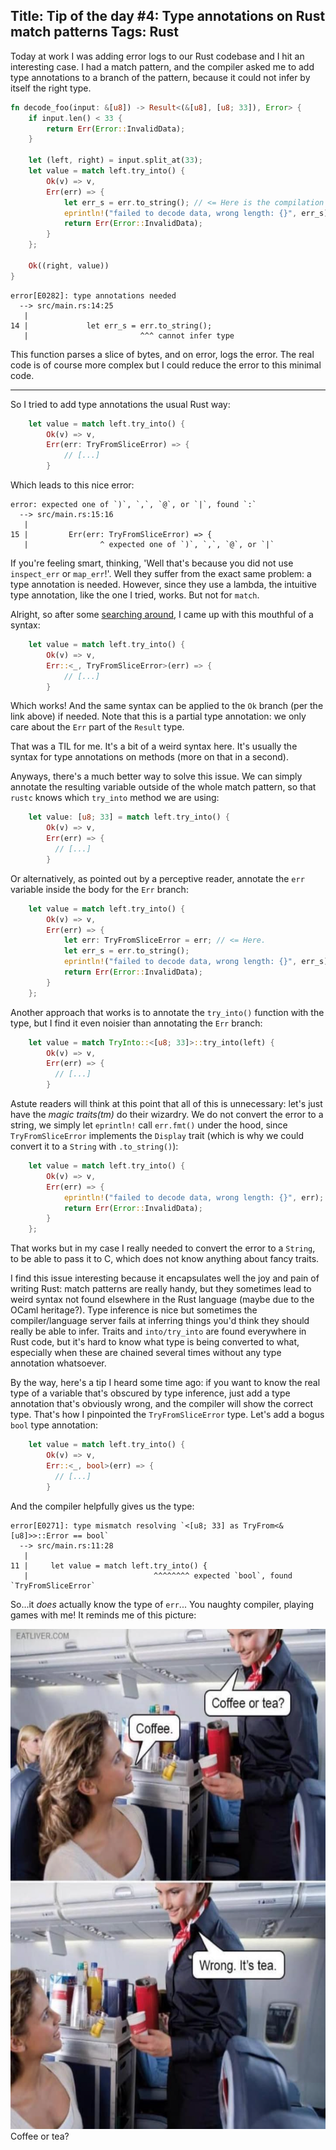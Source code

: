 Title: Tip of the day #4: Type annotations on Rust match patterns
Tags: Rust
---

Today at work I was adding error logs to our Rust codebase and I hit an interesting case. I had a match pattern, and the compiler asked me to add type annotations to a branch of the pattern, because it could not infer by itself the right type.

```rust
fn decode_foo(input: &[u8]) -> Result<(&[u8], [u8; 33]), Error> {
    if input.len() < 33 {
        return Err(Error::InvalidData);
    }

    let (left, right) = input.split_at(33);
    let value = match left.try_into() {
        Ok(v) => v,
        Err(err) => {
            let err_s = err.to_string(); // <= Here is the compilation error.
            eprintln!("failed to decode data, wrong length: {}", err_s);
            return Err(Error::InvalidData);
        }
    };

    Ok((right, value))
}
```

```
error[E0282]: type annotations needed
  --> src/main.rs:14:25
   |
14 |             let err_s = err.to_string();
   |                         ^^^ cannot infer type
```

This function parses a slice of bytes, and on error, logs the error. The real code is of course more complex but I could reduce the error to this minimal code.

---

So I tried to add type annotations the usual Rust way:

```rust
    let value = match left.try_into() {
        Ok(v) => v,
        Err(err: TryFromSliceError) => {
            // [...]
        }
```

Which leads to this nice error:

```
error: expected one of `)`, `,`, `@`, or `|`, found `:`
  --> src/main.rs:15:16
   |
15 |         Err(err: TryFromSliceError) => {
   |                ^ expected one of `)`, `,`, `@`, or `|`
```

If you're feeling smart, thinking, 'Well that's because you did not use `inspect_err` or `map_err`!'. Well they suffer from the exact same problem: a type annotation is needed. However, since they use a lambda, the intuitive type annotation, like the one I tried, works. But not for `match`.

Alright, so after some [searching around](https://users.rust-lang.org/t/type-annotation-on-match-pattern/49180/10), I came up with this mouthful of a syntax:

```rust
    let value = match left.try_into() {
        Ok(v) => v,
        Err::<_, TryFromSliceError>(err) => {
            // [...]
        }
```

Which works! And the same syntax can be applied to the `Ok` branch (per the link above) if needed. Note that this is a partial type annotation: we only care about the `Err` part of the `Result` type.

That was a TIL for me. It's a bit of a weird syntax here. It's usually the syntax for type annotations on methods (more on that in a second).

Anyways, there's a much better way to solve this issue. We can simply  annotate the resulting variable outside of the whole match pattern, so that `rustc` knows which `try_into` method we are using:

```rust
    let value: [u8; 33] = match left.try_into() {
        Ok(v) => v,
        Err(err) => {
          // [...]
        }
```

Or alternatively, as pointed out by a perceptive reader, annotate the `err` variable inside the body for the `Err` branch:

```rust
    let value = match left.try_into() {
        Ok(v) => v,
        Err(err) => {
            let err: TryFromSliceError = err; // <= Here.
            let err_s = err.to_string();
            eprintln!("failed to decode data, wrong length: {}", err_s);
            return Err(Error::InvalidData);
        }
    };
```

Another approach that works is to annotate the `try_into()` function with the type, but I find it even noisier than annotating the `Err` branch:

```rust
    let value = match TryInto::<[u8; 33]>::try_into(left) {
        Ok(v) => v,
        Err(err) => {
          // [...]
        }
```

Astute readers will think at this point that all of this is unnecessary: let's just have the *magic traits(tm)* do their wizardry. We do not convert the error to a string, we simply let `eprintln!` call `err.fmt()` under the hood, since `TryFromSliceError` implements the `Display` trait (which is why we could convert it to a `String` with `.to_string()`):

```rust
    let value = match left.try_into() {
        Ok(v) => v,
        Err(err) => {
            eprintln!("failed to decode data, wrong length: {}", err);
            return Err(Error::InvalidData);
        }
    };
```

That works but in my case I really needed to convert the error to a `String`, to be able to pass it to C, which does not know anything about fancy traits.


I find this issue interesting because it encapsulates well the joy and pain of writing Rust: match patterns are really handy, but they sometimes lead to weird syntax not found elsewhere in the Rust language (maybe due to the OCaml heritage?). Type inference is nice but sometimes the compiler/language server fails at inferring things you'd think they should really be able to infer. Traits and `into/try_into` are found everywhere in Rust code, but it's hard to know what type is being converted to what, especially when these are chained several times without any type annotation whatsoever.

By the way, here's a tip I heard some time ago: if you want to know the real type of a variable that's obscured by type inference, just add a type annotation that's obviously wrong, and the compiler will show the correct type. That's how I pinpointed the `TryFromSliceError` type. Let's add a bogus `bool` type annotation:

```rust
    let value = match left.try_into() {
        Ok(v) => v,
        Err::<_, bool>(err) => {
          // [...]
        }
```

And the compiler helpfully gives us the type:

```
error[E0271]: type mismatch resolving `<[u8; 33] as TryFrom<&[u8]>>::Error == bool`
  --> src/main.rs:11:28
   |
11 |     let value = match left.try_into() {
   |                            ^^^^^^^^ expected `bool`, found `TryFromSliceError`
```

So...it *does* actually know the type of `err`... You naughty compiler, playing games with me! It reminds me of this picture:

<img style="height:50rem" src="coffee_or_tea.png">Coffee or tea?</img>
